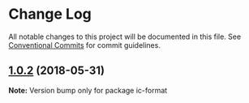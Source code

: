 # Change Log

All notable changes to this project will be documented in this file.
See [Conventional Commits](https://conventionalcommits.org) for commit guidelines.

<a name="1.0.2"></a>
## [1.0.2](https://github.com/xxxxxMiss/compare/ic-format@1.0.1...ic-format@1.0.2) (2018-05-31)




**Note:** Version bump only for package ic-format
